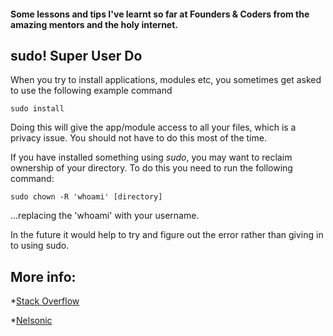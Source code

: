 #### Some lessons and tips I've learnt so far at Founders & Coders from the amazing mentors and the holy internet.


## sudo! Super User Do

When you try to install applications, modules etc, you sometimes get asked to use the following example command
```
sudo install
```
Doing this will give the app/module access to all your files, which is a privacy issue. You should not have to do this most of the time. 

If you have installed something using *sudo*, you may want to reclaim ownership of your directory. To do this you need to run the following command:
```
sudo chown -R 'whoami' [directory]
```
...replacing the 'whoami' with your username.


In the future it would help to try and figure out the error rather than giving in to using sudo. 

## More info:
*[Stack Overflow](http://stackoverflow.com/questions/16151018/npm-throws-error-without-sudo/16151707#16151707)

*[Nelsonic](https://github.com/nelsonic)